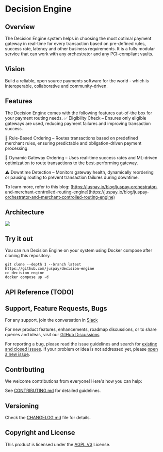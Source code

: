 # Decision Engine 
## Overview 

The Decision Engine system helps in choosing the most optimal payment gateway in real-time for every transaction based on pre-defined rules, success rate, latency and other business requirements. It is a fully modular service that can work with any orchestrator and any PCI-compliant vaults.

## Vision 

Build a reliable, open source payments software for the world \- which is interoperable, collaborative and community-driven.

## Features

The Decision Engine comes with the following features out-of-the box for your payment routing needs. 
✅ Eligibility Check – Ensures only eligible gateways are used, reducing payment failures and improving transaction success.

📌 Rule-Based Ordering – Routes transactions based on predefined merchant rules, ensuring predictable and obligation-driven payment processing.

🔄 Dynamic Gateway Ordering – Uses real-time success rates and ML-driven optimization to route transactions to the best-performing gateway.

⚠️ Downtime Detection – Monitors gateway health, dynamically reordering or pausing routing to prevent transaction failures during downtime.

To learn more, refer to this blog: [https://juspay.io/blog/juspay-orchestrator-and-merchant-controlled-routing-engine](https://juspay.io/blog/juspay-orchestrator-and-merchant-controlled-routing-engine)  


## Architecture 

![](https://cdn.sanity.io/images/9sed75bn/production/fd872ae5b086e7a60011ad9d4d5c7988e1084d03-1999x1167.png)  

## Try it out

You can run Decision Engine on your system using Docker compose after cloning this repository. 

```shell
git clone --depth 1 --branch latest https://github.com/juspay/decision-engine
cd decision-engine
docker compose up -d
```



## API Reference (TODO)

   

## Support, Feature Requests, Bugs 

For any support, join the conversation in [Slack](https://join.slack.com/t/hyperswitch-io/shared_invite/zt-2jqxmpsbm-WXUENx022HjNEy~Ark7Orw)
     
For new product features, enhancements, roadmap discussions, or to share queries and ideas, visit our [GitHub Discussions](https://github.com/juspay/hyperswitch/discussions)

For reporting a bug, please read the issue guidelines and search for [existing and closed issues]. If your problem or idea is not addressed yet, please [open a new issue].

[existing and closed issues]: https://github.com/juspay/decision-engine/issues
[open a new issue]: https://github.com/juspay/decision-engine/issues/new/choose
 

## Contributing

We welcome contributions from everyone\! Here's how you can help:

See [CONTRIBUTING.md](CONTRIBUTING.md) for detailed guidelines.

## Versioning

Check the [CHANGELOG.md](CHANGELOG.md) file for details.

## Copyright and License

This product is licensed under the [AGPL V3](LICENSE) License.
